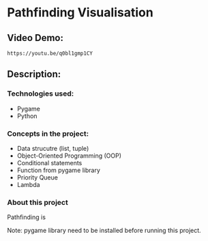 # **Pathfinding Visualisation**

## **Video Demo:**
`https://youtu.be/q0bl1gmp1CY`

## **Description:**

### Technologies used:

- Pygame
- Python

### Concepts in the project:

- Data strucutre (list, tuple)
- Object-Oriented Programming (OOP)
- Conditional statements
- Function from pygame library
- Priority Queue
- Lambda

### About this project
Pathfinding is 

Note: pygame library need to be installed before running this project.
